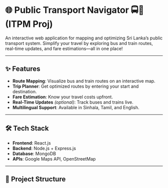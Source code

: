
# 🌐 Public Transport Navigator 🚍🚉 (ITPM Proj)

An interactive web application for mapping and optimizing Sri Lanka’s public transport system. Simplify your travel by exploring bus and train routes, real-time updates, and fare estimations—all in one place!

---

## ✨ Features
- **Route Mapping**: Visualize bus and train routes on an interactive map.
- **Trip Planner**: Get optimized routes by entering your start and destination.
- **Fare Estimation**: Know your travel costs upfront.
- **Real-Time Updates** *(optional)*: Track buses and trains live.
- **Multilingual Support**: Available in Sinhala, Tamil, and English.

---

## 🛠️ Tech Stack
- **Frontend**: React.js
- **Backend**: Node.js + Express.js
- **Database**: MongoDB
- **APIs**: Google Maps API, OpenStreetMap

---

## 📂 Project Structure

